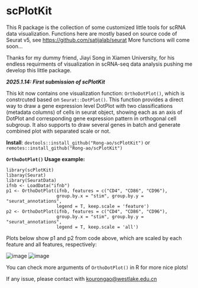# scPlotKit
This R package is the collection of some customized little tools for scRNA data visualization.
Functions here are mostly based on source code of Seurat v5, see https://github.com/satijalab/seurat
More functions will come soon...

Thanks for my dummy friend, Jiayi Song in Xiamen University, for his endless requirments of visualization in scRNA-seq data analysis pushing me develop this little package.

***2025.1.14: First submission of scPlotKit***

This kit now contains one visualization function: `OrthoDotPlot()`, which is constrcuted based on `Seurat::DotPlot()`. This function provides a direct way to draw a gene expression level DotPlot with two classifications (metadata columns) of cells in seurat object, showing each as an axis of DotPlot and corresponding gene expression pattern in orthogonal cell subgroup. It also supports to draw several genes in batch and generate combined plot with separated scale or not.

**Install**: 
`devtools::install_github("Rong-ao/scPlotKit")`
or
`remotes::install_github("Rong-ao/scPlotKit")`

**`OrthoDotPlot()` Usage example:**

```
library(scPlotKit)
libaray(Seurat)
library(SeuratData)
ifnb <- LoadData("ifnb")
p1 <- OrthoDotPlot(ifnb, features = c("CD4", "CD86", "CD96"),
                   group.by.x = "stim", group.by.y = "seurat_annotations",
                   legend = T, keep.scale = 'feature')
p2 <- OrthoDotPlot(ifnb, features = c("CD4", "CD86", "CD96"),
                   group.by.x = "stim", group.by.y = "seurat_annotations",
                   legend = T, keep.scale = 'all')
```

Plots below show p1 and p2 from code above, which are scaled by each feature and all features, respectively:

![image](https://github.com/user-attachments/assets/dfd6163f-4c1d-40ce-85d4-77a64494c596) ![image](https://github.com/user-attachments/assets/34abc107-203b-4c4d-b173-a3fa0f9f9f2b)

You can check more arguments of `OrthoDotPlot()` in R for more nice plots!

If any issue, please contact with kourongao@westlake.edu.cn
